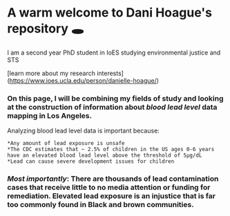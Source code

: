 # A warm welcome to Dani Hoague's repository :hole:
I am a second year PhD student in IoES studying environmental justice and STS

[learn more about my research interests] (https://www.ioes.ucla.edu/person/danielle-hoague/)
  
### On this page, I will be combining my fields of study and looking at the construction of information about _blood lead level_ data mapping in Los Angeles.

Analyzing blood lead level data is important because:

	*Any amount of lead exposure is unsafe
	*The CDC estimates that ~ 2.5% of children in the US ages 0-6 years have an elevated blood lead level above the threshold of 5µg/dL
	*Lead can cause severe development issues for children
### _Most importantly_: There are thousands of lead contamination cases that receive little to no media attention or funding for remediation. Elevated lead exposure is an injustice that is far too commonly found in Black and brown communities. 
